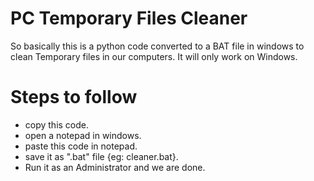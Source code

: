# PC Temporary Files Cleaner 
So basically this is a python code converted to a BAT file in windows to clean Temporary files in our computers.
It will only work on Windows.

# Steps to follow

* copy this code.
* open a notepad in windows.
* paste this code in notepad.
* save it as ".bat" file {eg: cleaner.bat}.
* Run it as an Administrator and we are done.
